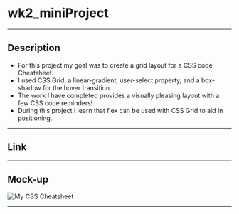 # wk2_miniProject

---

## Description

<ul>
    <li>For this project my goal was to create a grid layout for a CSS code Cheatsheet.</li>
    <li>I used CSS Grid, a linear-gradient, user-select property, and a box-shadow for the hover transition.</li>
    <li>The work I have completed provides a visually pleasing layout with a few CSS code reminders!</li>
    <li>During this project I learn that flex can be used with CSS Grid to aid in positioning.</li>
</ul>

---

## Link


---

## Mock-up

![My CSS Cheatsheet]()

---
